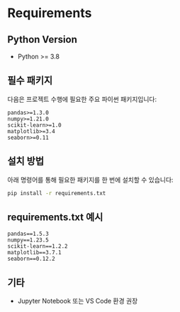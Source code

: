 # Requirements

## Python Version
- Python >= 3.8

## 필수 패키지
다음은 프로젝트 수행에 필요한 주요 파이썬 패키지입니다:

```
pandas>=1.3.0  
numpy>=1.21.0  
scikit-learn>=1.0  
matplotlib>=3.4  
seaborn>=0.11  
```

## 설치 방법

아래 명령어를 통해 필요한 패키지를 한 번에 설치할 수 있습니다:

```bash
pip install -r requirements.txt
```

## requirements.txt 예시

```
pandas==1.5.3
numpy==1.23.5
scikit-learn==1.2.2
matplotlib==3.7.1
seaborn==0.12.2
```

## 기타
- Jupyter Notebook 또는 VS Code 환경 권장
